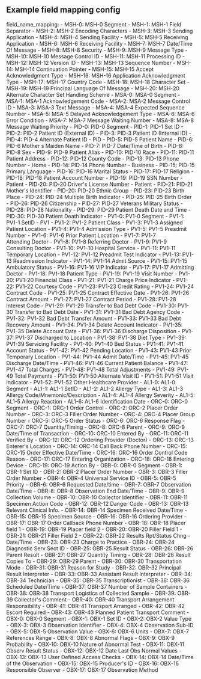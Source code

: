 ## Example field mapping config

field_name_mapping:
    - MSH-0: MSH-0 Segment
    - MSH-1: MSH-1 Field Separator
    - MSH-2: MSH-2 Encoding Characters
    - MSH-3: MSH-3 Sending Application
    - MSH-4: MSH-4 Sending Facility
    - MSH-5: MSH-5 Receiving Application
    - MSH-6: MSH-6 Receiving Facility
    - MSH-7: MSH-7 Date/Time Of Message
    - MSH-8: MSH-8 Security
    - MSH-9: MSH-9 Message Type
    - MSH-10: MSH-10 Message Control ID
    - MSH-11: MSH-11 Processing ID
    - MSH-12: MSH-12 Version ID
    - MSH-13: MSH-13 Sequence Number
    - MSH-14: MSH-14 Continuation Pointer
    - MSH-15: MSH-15 Accept Acknowledgment Type
    - MSH-16: MSH-16 Application Acknowledgment Type
    - MSH-17: MSH-17 Country Code
    - MSH-18: MSH-18 Character Set
    - MSH-19: MSH-19 Principal Language Of Message
    - MSH-20: MSH-20 Alternate Character Set Handling Scheme
    - MSA-0: MSA-0 Segment
    - MSA-1: MSA-1 Acknowledgement Code
    - MSA-2: MSA-2 Message Control ID
    - MSA-3: MSA-3 Text Message
    - MSA-4: MSA-4 Expected Sequence Number
    - MSA-5: MSA-5 Delayed Acknowledgement Type
    - MSA-6: MSA-6 Error Condition
    - MSA-7: MSA-7 Message Waiting Number
    - MSA-8: MSA-8 Message Waiting Priority
    - PID-0: PID-0 Segment
    - PID-1: PID-1 Set ID
    - PID-2: PID-2 Patient ID (External ID)
    - PID-3: PID-3 Patient ID (Internal ID)
    - PID-4: PID-4 Alternate Patient ID - PID
    - PID-5: PID-5 Patient Name
    - PID-6: PID-6 Mother s Maiden Name
    - PID-7: PID-7 Date/Time of Birth
    - PID-8: PID-8 Sex
    - PID-9: PID-9 Patient Alias
    - PID-10: PID-10 Race
    - PID-11: PID-11 Patient Address
    - PID-12: PID-12 County Code
    - PID-13: PID-13 Phone Number - Home
    - PID-14: PID-14 Phone Number - Business
    - PID-15: PID-15 Primary Language
    - PID-16: PID-16 Marital Status
    - PID-17: PID-17 Religion
    - PID-18: PID-18 Patient Account Number
    - PID-19: PID-19 SSN Number - Patient
    - PID-20: PID-20 Driver's License Number - Patient
    - PID-21: PID-21 Mother's Identifier
    - PID-20: PID-20 Ethnic Group
    - PID-23: PID-23 Birth Place
    - PID-24: PID-24 Multiple Birth Indicator
    - PID-25: PID-25 Birth Order
    - PID-26: PID-26 Citizenship
    - PID-27: PID-27 Veterans Military Status
    - PID-28: PID-28 Nationality
    - PID-29: PID-29 Patient Death Date and Time
    - PID-30: PID-30 Patient Death Indicator
    - PV1-0: PV1-0 Segment
    - PV1-1: PV1-1 SetID - PV1
    - PV1-2: PV1-2 Patient Class
    - PV1-3: PV1-3 Assigned Patient Location
    - PV1-4: PV1-4 Admission Type
    - PV1-5: PV1-5 Preadmit Number
    - PV1-6: PV1-6 Prior Patient Location
    - PV1-7: PV1-7 Attending Doctor
    - PV1-8: PV1-8 Referring Doctor
    - PV1-9: PV1-9 Consulting Doctor
    - PV1-10: PV1-10 Hospital Service
    - PV1-11: PV1-11 Temporary Location
    - PV1-12: PV1-12 Preadmit Test Indicator
    - PV1-13: PV1-13 Readmission Indicator
    - PV1-14: PV1-14 Admit Source
    - PV1-15: PV1-15 Ambulatory Status
    - PV1-16: PV1-16 VIP Indicator
    - PV1-17: PV1-17 Admitting Doctor
    - PV1-18: PV1-18 Patient Type
    - PV1-19: PV1-19 Visit Number
    - PV1-20: PV1-20 Financial Class
    - PV1-21: PV1-21 Charge Price Indicator
    - PV1-22: PV1-22 Courtesy Code
    - PV1-23: PV1-23 Credit Rating
    - PV1-24: PV1-24 Contract Code
    - PV1-25: PV1-25 Contract Effective Date
    - PV1-26: PV1-26 Contract Amount
    - PV1-27: PV1-27 Contract Period
    - PV1-28: PV1-28 Interest Code
    - PV1-29: PV1-29 Transfer to Bad Debt Code
    - PV1-30: PV1-30 Transfer to Bad Debt Date
    - PV1-31: PV1-31 Bad Debt Agency Code
    - PV1-32: PV1-32 Bad Debt Transfer Amount
    - PV1-33: PV1-33 Bad Debt Recovery Amount
    - PV1-34: PV1-34 Delete Account Indicator
    - PV1-35: PV1-35 Delete Account Date
    - PV1-36: PV1-36 Discharge Disposition
    - PV1-37: PV1-37 Discharged to Location
    - PV1-38: PV1-38 Diet Type
    - PV1-39: PV1-39 Servicing Facility
    - PV1-40: PV1-40 Bed Status
    - PV1-41: PV1-41 Account Status
    - PV1-42: PV1-42 Pending Location
    - PV1-43: PV1-43 Prior Temporary Location
    - PV1-44: PV1-44 Admit Date/Time
    - PV1-45: PV1-45 Discharge Date/Time
    - PV1-46: PV1-46 Current Patient Balance
    - PV1-47: PV1-47 Total Charges
    - PV1-48: PV1-48 Total Adjustments
    - PV1-49: PV1-49 Total Payments
    - PV1-50: PV1-50 Alternate Visit ID
    - PV1-51: PV1-51 Visit Indicator
    - PV1-52: PV1-52 Other Healthcare Provider
    - AL1-0: AL1-0 Segment
    - AL1-1: AL1-1 SetID
    - AL1-2: AL1-2 Allergy Type
    - AL1-3: AL1-3 Allergy Code/Mnemonic/Description
    - AL1-4: AL1-4 Allergy Severity
    - AL1-5: AL1-5 Allergy Reaction
    - AL1-6: AL1-6 Identification Date
    - ORC-0: ORC-0 Segment
    - ORC-1: ORC-1 Order Control
    - ORC-2: ORC-2 Placer Order Number
    - ORC-3: ORC-3 Filler Order Number
    - ORC-4: ORC-4 Placer Group Number
    - ORC-5: ORC-5 Order Status
    - ORC-6: ORC-6 Response Flag
    - ORC-7: ORC-7 Quantity/Timing
    - ORC-8: ORC-8 Parent
    - ORC-9: ORC-9 Date/Time of Transaction
    - ORC-10: ORC-10 Entered By
    - ORC-11: ORC-11 Verified By
    - ORC-12: ORC-12 Ordering Provider (Doctor)
    - ORC-13: ORC-13 Enterer's Location
    - ORC-14: ORC-14 Call Back Phone Number
    - ORC-15: ORC-15 Order Effective Date/Time
    - ORC-16: ORC-16 Order Control Code Reason
    - ORC-17: ORC-17 Entering Organization
    - ORC-18: ORC-18 Entering Device
    - ORC-19: ORC-19 Action By
    - OBR-0: OBR-0 Segment
    - OBR-1: OBR-1 Set ID
    - OBR-2: OBR-2 Placer Order Number
    - OBR-3: OBR-3 Filler Order Number
    - OBR-4: OBR-4 Universal Service ID
    - OBR-5: OBR-5 Priority
    - OBR-6: OBR-6 Requested Date/time
    - OBR-7: OBR-7 Observation Date/Time 
    - OBR-8: OBR-8 Observation End Date/Time 
    - OBR-9: OBR-9 Collection Volume
    - OBR-10: OBR-10 Collector Identifier
    - OBR-11: OBR-11 Specimen Action Code
    - OBR-12: OBR-12 Danger Code
    - OBR-13: OBR-13 Relevant Clinical Info.
    - OBR-14: OBR-14 Specimen Received Date/Time
    - OBR-15: OBR-15 Specimen Source
    - OBR-16: OBR-16 Ordering Provider
    - OBR-17: OBR-17 Order Callback Phone Number
    - OBR-18: OBR-18 Placer field 1
    - OBR-19: OBR-19 Placer field 2
    - OBR-20: OBR-20 Filler Field 1
    - OBR-21: OBR-21 Filler Field 2
    - OBR-22: OBR-22 Results Rpt/Status Chng - Date/Time
    - OBR-23: OBR-23 Charge to Practice
    - OBR-24: OBR-24 Diagnostic Serv Sect ID
    - OBR-25: OBR-25 Result Status
    - OBR-26: OBR-26 Parent Result
    - OBR-27: OBR-27 Quantity Timing
    - OBR-28: OBR-28 Result Copies To
    - OBR-29: OBR-29 Parent
    - OBR-30: OBR-30 Transportation Mode
    - OBR-31: OBR-31 Reason for Study
    - OBR-32: OBR-32 Principal Result Interpreter
    - OBR-33: OBR-33 Assistant Result Interpreter
    - OBR-34: OBR-34 Technician
    - OBR-35: OBR-35 Transcriptionist
    - OBR-36: OBR-36 Scheduled Date/Time
    - OBR-37: OBR-37 Number of Sample Containers
    - OBR-38: OBR-38 Transport Logistics of Collected Sample
    - OBR-39: OBR-39 Collector's Comment
    - OBR-40: OBR-40 Transport Arrangement Responsibility
    - OBR-41: OBR-41 Transport Arranged
    - OBR-42: OBR-42 Escort Required
    - OBR-43: OBR-43 Planned Patient Transport Comment
    - OBX-0: OBX-0 Segment
    - OBX-1:  OBX-1 Set ID
    - OBX-2:  OBX-2 Value Type
    - OBX-3:  OBX-3 Observation Identifier
    - OBX-4:  OBX-4 Observation Sub-ID
    - OBX-5:  OBX-5 Observation Value
    - OBX-6:  OBX-6 Units
    - OBX-7:  OBX-7 References Range
    - OBX-8:  OBX-8 Abnormal Flags
    - OBX-9:  OBX-9 Probability
    - OBX-10: OBX-10 Nature of Abnormal Test
    - OBX-11: OBX-11 Observ Result Status
    - OBX-12: OBX-12 Date Last Obs Normal Values
    - OBX-13: OBX-13 User Defined Access Checks
    - OBX-14: OBX-14 Date/Time of the Observation
    - OBX-15: OBX-15 Producer's ID
    - OBX-16: OBX-16 Responsible Observer
    - OBX-17: OBX-17 Observation Method